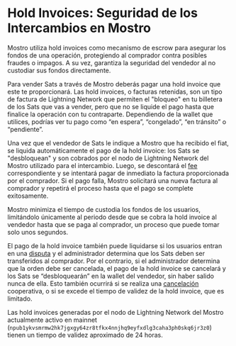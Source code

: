 # Hold Invoices: Seguridad de los Intercambios en Mostro

Mostro utiliza hold invoices como mecanismo de escrow para asegurar los fondos de una operación, protegiendo al comprador contra posibles fraudes o impagos. A su vez, garantiza la seguridad del vendedor al no custodiar sus fondos directamente.

Para vender Sats a través de Mostro deberás pagar una hold invoice que este te proporcionará. Las hold invoices, o facturas retenidas, son un tipo de factura de Lightning Network que permiten el "bloqueo" en tu billetera de los Sats que vas a vender, pero que no se liquide el pago hasta que finalice la operación con tu contraparte. Dependiendo de la wallet que utilices, podrías ver tu pago como “en espera”, “congelado”, “en tránsito” o “pendiente”.

Una vez que el vendedor de Sats le indique a Mostro que ha recibido el fiat, se liquida automáticamente el pago de la hold invoice: los Sats se "desbloquean" y son cobrados por el nodo de Lightning Network del Mostro utilizado para el intercambio. Luego, se descontará el [fee](./fees-and-limits.md) correspondiente y se intentará pagar de inmediato la factura proporcionada por el comprador. Si el pago falla, Mostro solicitará una nueva factura al comprador y repetirá el proceso hasta que el pago se complete exitosamente.

Mostro minimiza el tiempo de custodia los fondos de los usuarios, limitándolo únicamente al periodo desde que se cobra la hold invoice al vendedor hasta que se paga al comprador, un proceso que puede tomar solo unos segundos.

El pago de la hold invoice también puede liquidarse si los usuarios entran en una [disputa](./disputes.md) y el administrador determina que los Sats deben ser transferidos al comprador. Por el contrario, si el administrador determina que la orden debe ser cancelada, el pago de la hold invoice se cancelará y los Sats se “desbloquearán” en la wallet del vendedor, sin haber salido nunca de ella. Esto también ocurrirá si se realiza una [cancelación](./cancelling-an-order.md) cooperativa, o si se excede el tiempo de validez de la hold invoice, que es limitado. 

Las hold invoices generadas por el nodo de Lightning Network del Mostro actualmente activo en mainnet (`npub1ykvsmrmw2hk7jgxgy64zr8tfkx4nnjhq9eyfxdlg3caha3ph0skq6jr3z0`) tienen  un tiempo de validez aproximado de 24 horas.
